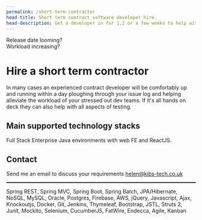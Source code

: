 ```yaml
---
permalink: /short-term-contractor
head-title: Short term contract software developer hire. 
head-description: Get a developer in for 1,2 or a few weeks to help with workload.
---
```

<div class="splash">
<div class="h1">Release date looming?</div>

<div class="h2">Workload increasing?</div>

<div class="hmj-home-icon"><i class="far fa-tired"></i></div>

</div>


# Hire a short term contractor


In many cases an experienced contract developer
will be comfortably up and running within a day
 ploughing through your issue log and 
 helping alleviate the workload of your 
stressed out dev teams. If it's all hands on 
deck they can also help with all aspects of
 testing.


## Main supported technology stacks
Full Stack Enterprise Java environments with web FE and ReactJS. 

## Contact
Send me an email to discuss your requirements 
<a href="helen@kibs-tech.co.uk">helen@kibs-tech.co.uk</a>

<hr style='border-top:1px solid #000' />
<p class="small" >
Spring REST, Spring MVC, Spring Boot, Spring Batch,
JPA/Hibernate, NoSQL, MySQL, Oracle, Postgres,
Firebase, AWS,
jQuery, Javascript, Ajax, Knockoutjs,
Docker, Git, Jenkins,
Thymeleaf, Bootstrap,  JSTL, Struts 2,
Junit, Mockito, Selenium, CucumberJS,
FatWire, Endecca,
Agile, Kanban
</p>
